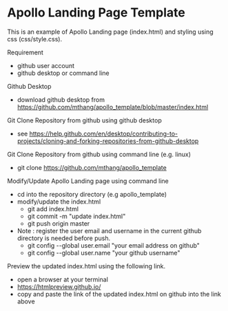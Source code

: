 # Apollo Landing Page Template

This is an example of Apollo Landing page (index.html) and styling using css (css/style.css). 

Requirement
* github user account
* github desktop or command line

Github Desktop
* download github desktop from https://github.com/mthang/apollo_template/blob/master/index.html

Git Clone Repository from github using github desktop 
* see https://help.github.com/en/desktop/contributing-to-projects/cloning-and-forking-repositories-from-github-desktop

Git Clone Repository from github using command line (e.g. linux)
* git clone https://github.com/mthang/apollo_template

Modify/Update Apollo Landing page using command line
* cd into the repository directory (e.g apollo_template)
* modify/update the index.html
  - git add index.html
  - git commit -m "update index.html"
  - git push origin master
* Note : register the user email and username in the current github directory is needed before push.
  - git config --global user.email "your email address on github"
  - git config --global user.name "your github username"


Preview the updated index.html using the following link.
* open a browser at your terminal
* https://htmlpreview.github.io/
* copy and paste the link of the updated index.html on github into the link above
